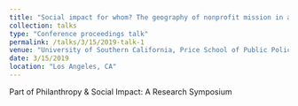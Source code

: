 ```yaml
---
title: "Social impact for whom? The geography of nonprofit mission in an age of income inequality and demographic sorting"
collection: talks
type: "Conference proceedings talk"
permalink: /talks/3/15/2019-talk-1
venue: "University of Southern California, Price School of Public Policy"
date: 3/15/2019
location: "Los Angeles, CA"
---
```


Part of Philanthropy &amp; Social Impact: A Research Symposium
